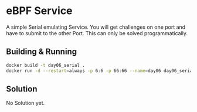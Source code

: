# eBPF Service

A simple Serial emulating Service. You will get challenges on one port and have to submit to the other Port. This can only be solved programmatically.

## Building & Running

```bash
docker build -t day06_serial .
docker run -d --restart=always -p 6:6 -p 66:66 --name=day06 day06_serial
```

## Solution

No Solution yet.